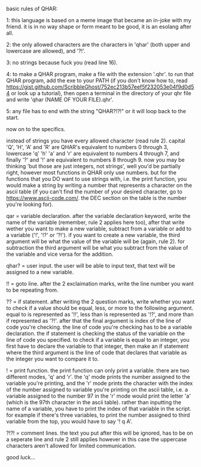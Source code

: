 basic rules of QHAR:

1: this language is based on a meme image that became an in-joke with my friend. it is in no way shape or form meant to be good, it is an esolang after all.

2: the only allowed characters are the characters in 'qhar' (both upper and lowercase are allowed), and '?!'.

3: no strings because fuck you (read line 16).

4: to make a QHAR program, make a file with the extension '.qhr'. to run that QHAR program, add the exe to your PATH (if you don't know how to, read https://gist.github.com/ScribbleGhost/752ec213b57eef5f232053e04f9d0d54 or look up a tutorial), then open a terminal in the directory of your qhr file and write 'qhar (NAME OF YOUR FILE).qhr'.

5: any file has to end with the string "QHAR?!?!" or it will loop back to the start.


now on to the specifics.

instead of strings you have every allowed character (read rule 2). capital 'Q', 'H', 'A' and 'R' are QHAR's equivalent to numbers 0 through 3, lowercase 'q' 'h' 'a' and 'r' are equivalent to numbers 4 through 7, and finally '?' and '!' are equivalent to numbers 8 through 9. now you may be thinking 'but those are just integers, not strings', well you'd be partially right, however most functions in QHAR only use numbers. but for the functions that you DO want to use strings with, i.e. the print function, you would make a string by writing a number that represents a character on the ascii table (if you can't find the number of your desired character, go to https://www.ascii-code.com/. the DEC section on the table is the number you're looking for).

qar = variable declaration. after the variable declaration keyword, write the name of the variable (remember, rule 2 applies here too), after that write wether you want to make a new variable, subtract from a variable or add to a variable ('!', '!?' or '?!'). if you want to create a new variable, the third argument will be what the value of the variable will be (again, rule 2). for subtraction the third argument will be what you subtract from the value of the variable and vice versa for the addition.

qhar? = user input. the user will be able to input text, that text will be assigned to a new variable.

!! = goto line. after the 2 exclaimation marks, write the line number you want to be repeating from.

?? = if statement. after writing the 2 question marks, write whether you want to check if a value should be equal, less, or more to the following argument. equal to is represented as '!!', less than is represented as '!?', and more than if represented as '?!'. after that the final argument is index of the line of code you're checking. the line of code you're checking has to be a variable declaration. the if statement is checking the status of the variable on the line of code you specified. to check if a variable is equal to an integer, you first have to declare the variable to that integer, then make an if statement where the third argument is the line of code that declares that variable as the integer you want to compare it to.

! = print function. the print function can only print a variable. there are two different modes, 'q' and 'r'. the 'q' mode prints the number assigned to the variable you're printing, and the 'r' mode prints the character with the index of the number assigned to variable you're printing on the ascii table, i.e. a variable assigned to the number 97 in the 'r' mode would print the letter 'a' (which is the 97th character in the ascii table). rather than inputting the name of a variable, you have to print the index of that variable in the script. for example if there's three variables, to print the number assigned to third variable from the top, you would have to say '! q A'.

?!?! = comment lines. the text you put after this will be ignored, has to be on a seperate line and rule 2 still applies however in this case the uppercase characters aren't allowed for limited communication.

good luck...